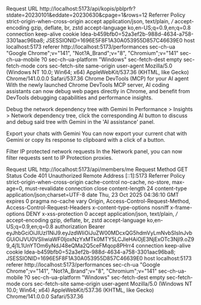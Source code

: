Request URL
http://localhost:5173/api/kopis/pblprfr?stdate=20230101&eddate=20230630&cpage=1&rows=12
Referrer Policy
strict-origin-when-cross-origin
accept
application/json, text/plain, */*
accept-encoding
gzip, deflate, br, zstd
accept-language
ko,en-US;q=0.9,en;q=0.8
connection
keep-alive
cookie
Idea-b459bfb0=52a3ef2b-988d-4634-a758-3301aac96ba8; JSESSIONID=1696E5F8F1A30A053955D857C46639E0
host
localhost:5173
referer
http://localhost:5173/performances
sec-ch-ua
"Google Chrome";v="141", "Not?A_Brand";v="8", "Chromium";v="141"
sec-ch-ua-mobile
?0
sec-ch-ua-platform
"Windows"
sec-fetch-dest
empty
sec-fetch-mode
cors
sec-fetch-site
same-origin
user-agent
Mozilla/5.0 (Windows NT 10.0; Win64; x64) AppleWebKit/537.36 (KHTML, like Gecko) Chrome/141.0.0.0 Safari/537.36
Chrome DevTools (MCP) for your AI agent
With the newly launched Chrome DevTools MCP server, AI coding assistants can now debug web pages directly in Chrome, and benefit from DevTools debugging capabilities and performance insights.

Debug the network dependency tree with Gemini
In Performance > Insights > Network dependency tree, click the corresponding AI button to discuss and debug said tree with Gemini in the 'AI assistance' panel.

Export your chats with Gemini
You can now export your current chat with Gemini or copy its response to clipboard with a click of a button.

Filter IP protected network requests
In the Network panel, you can now filter requests sent to IP Protection proxies.


Request URL
http://localhost:5173/api/members/me
Request Method
GET
Status Code
401 Unauthorized
Remote Address
[::1]:5173
Referrer Policy
strict-origin-when-cross-origin
cache-control
no-cache, no-store, max-age=0, must-revalidate
connection
close
content-length
24
content-type
application/json;charset=UTF-8
date
Thu, 23 Oct 2025 04:36:10 GMT
expires
0
pragma
no-cache
vary
Origin, Access-Control-Request-Method, Access-Control-Request-Headers
x-content-type-options
nosniff
x-frame-options
DENY
x-xss-protection
0
accept
application/json, text/plain, */*
accept-encoding
gzip, deflate, br, zstd
accept-language
ko,en-US;q=0.9,en;q=0.8
authorization
Bearer eyJhbGciOiJIUzI1NiJ9.eyJzdWIiOiJuZW00MDcxQG5hdmVyLmNvbSIsInJvbGUiOiJVU0VSIiwiaWF0IjoxNzYxMTk0MTY5LCJleHAiOjE3NjExOTc3Njl9.oZ99_4j1L1UnYTOm6yNdJ48eQMa2Q5ceFMqop8PHrr4
connection
keep-alive
cookie
Idea-b459bfb0=52a3ef2b-988d-4634-a758-3301aac96ba8; JSESSIONID=1696E5F8F1A30A053955D857C46639E0
host
localhost:5173
referer
http://localhost:5173/performances
sec-ch-ua
"Google Chrome";v="141", "Not?A_Brand";v="8", "Chromium";v="141"
sec-ch-ua-mobile
?0
sec-ch-ua-platform
"Windows"
sec-fetch-dest
empty
sec-fetch-mode
cors
sec-fetch-site
same-origin
user-agent
Mozilla/5.0 (Windows NT 10.0; Win64; x64) AppleWebKit/537.36 (KHTML, like Gecko) Chrome/141.0.0.0 Safari/537.36
